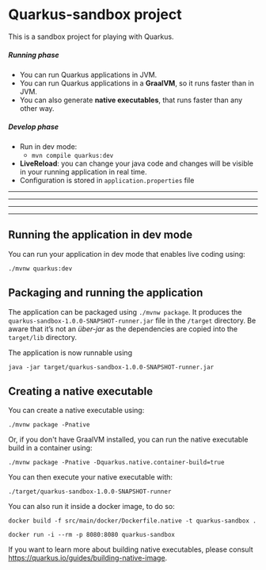 # Quarkus-sandbox project

This is a sandbox project for playing with Quarkus.

##### Running phase
* You can run Quarkus applications in JVM.
* You can run Quarkus applications in a **GraalVM**, so it runs faster than in JVM.
* You can also generate **native executables**, that runs faster than any other way.

##### Develop phase
* Run in dev mode:
  * `mvn compile quarkus:dev`
* **LiveReload**: you can change your java code and changes will be visible in your running application in real time.
* Configuration is stored in `application.properties` file




<hr>
<hr>
<hr>
<hr>


## Running the application in dev mode

You can run your application in dev mode that enables live coding using:
```
./mvnw quarkus:dev
```

## Packaging and running the application

The application can be packaged using `./mvnw package`.
It produces the `quarkus-sandbox-1.0.0-SNAPSHOT-runner.jar` file in the `/target` directory.
Be aware that it’s not an _über-jar_ as the dependencies are copied into the `target/lib` directory.

The application is now runnable using 

`java -jar target/quarkus-sandbox-1.0.0-SNAPSHOT-runner.jar`

## Creating a native executable

You can create a native executable using: 

`./mvnw package -Pnative`

Or, if you don't have GraalVM installed, you can run the native executable build in a container using: 

`./mvnw package -Pnative -Dquarkus.native.container-build=true`

You can then execute your native executable with: 

`./target/quarkus-sandbox-1.0.0-SNAPSHOT-runner`

You can also run it inside a docker image, to do so:

```
docker build -f src/main/docker/Dockerfile.native -t quarkus-sandbox .

docker run -i --rm -p 8080:8080 quarkus-sandbox
```


If you want to learn more about building native executables, please consult https://quarkus.io/guides/building-native-image.